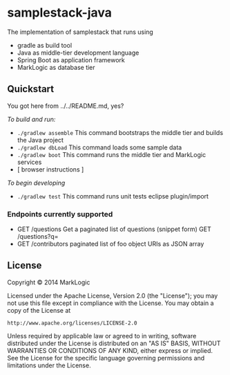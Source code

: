 # samplestack-java

The implementation of samplestack that runs using 

* gradle as build tool
* Java as middle-tier development language
* Spring Boot as application framework
* MarkLogic as database tier

## Quickstart 

You got here from ../../README.md, yes?

*To build and run:*

* `./gradlew assemble`   This command bootstraps the middle tier and builds the Java project
* `./gradlew dbLoad`     This command loads some sample data
* `./gradlew boot`       This command runs the middle tier and MarkLogic services
* [ browser instructions ]

*To begin developing*

* `./gradlew test` This command runs unit tests
eclipse plugin/import



### Endpoints currently supported

* GET /questions  Get a paginated list of questions (snippet form)
  GET /questions?q=
* GET /contributors paginated list of foo object URIs as JSON array

## License

Copyright © 2014 MarkLogic

Licensed under the Apache License, Version 2.0 (the "License");
you may not use this file except in compliance with the License.
You may obtain a copy of the License at

    http://www.apache.org/licenses/LICENSE-2.0

Unless required by applicable law or agreed to in writing, software
distributed under the License is distributed on an "AS IS" BASIS,
WITHOUT WARRANTIES OR CONDITIONS OF ANY KIND, either express or implied.
See the License for the specific language governing permissions and
limitations under the License.
